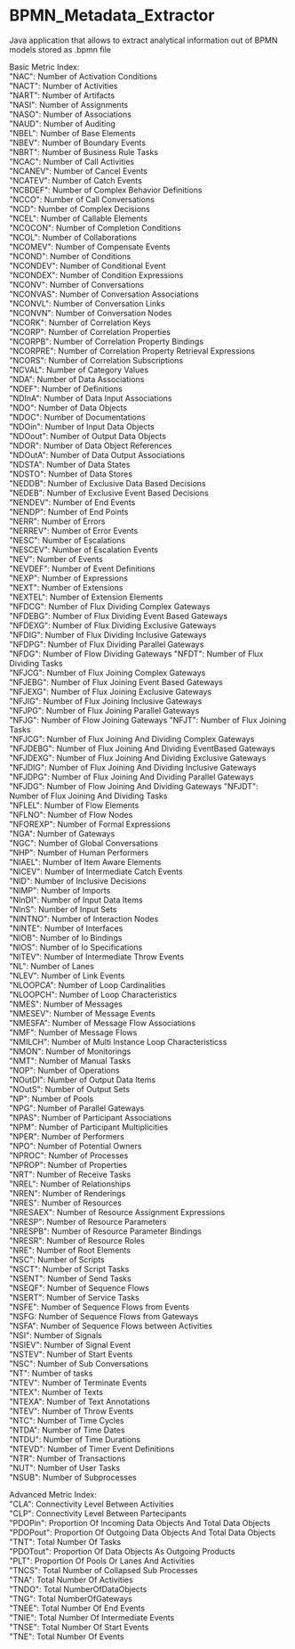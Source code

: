 # BPMN_Metadata_Extractor
Java application that allows to extract analytical information out of BPMN models stored as .bpmn file  
  
Basic Metric Index:  
	"NAC": Number of Activation Conditions    
	"NACT": Number of Activities  
	"NART": Number of Artifacts  
	"NASI": Number of Assignments  
	"NASO": Number of Associations  
	"NAUD": Number of Auditing	  
	"NBEL": Number of Base Elements  
	"NBEV": Number of Boundary Events  
	"NBRT": Number of Business Rule Tasks  
	"NCAC": Number of Call Activities  
	"NCANEV": Number of Cancel Events  
	"NCATEV": Number of Catch Events  
	"NCBDEF": Number of Complex Behavior Definitions  
	"NCCO": Number of Call Conversations  
	"NCD": Number of Complex Decisions  
	"NCEL": Number of Callable Elements  
	"NCOCON": Number of Completion Conditions  
	"NCOL": Number of Collaborations  
	"NCOMEV": Number of Compensate Events  
	"NCOND": Number of Conditions  
	"NCONDEV": Number of Conditional Event  
	"NCONDEX": Number of Condition Expressions  
	"NCONV": Number of Conversations  
	"NCONVAS": Number of Conversation Associations  
	"NCONVL": Number of Conversation Links  
	"NCONVN": Number of Conversation Nodes  
	"NCORK": Number of Correlation Keys  
	"NCORP": Number of Correlation Properties  
	"NCORPB": Number of Correlation Property Bindings  
	"NCORPRE": Number of Correlation Property Retrieval Expressions  
	"NCORS": Number of Correlation Subscriptions  
	"NCVAL": Number of Category Values	  
	"NDA": Number of Data Associations  
	"NDEF": Number of Definitions  
	"NDInA": Number of Data Input Associations  
	"NDO": Number of Data Objects  
	"NDOC": Number of Documentations  
	"NDOin": Number of Input Data Objects  
	"NDOout": Number of Output Data Objects  
	"NDOR": Number of Data Object References  
	"NDOutA": Number of Data Output Associations  
	"NDSTA": Number of Data States  
	"NDSTO": Number of Data Stores  
	"NEDDB": Number of Exclusive Data Based Decisions  
	"NEDEB": Number of Exclusive Event Based Decisions  
	"NENDEV": Number of End Events  
	"NENDP": Number of End Points  
	"NERR": Number of Errors  
	"NERREV": Number of Error Events  
	"NESC": Number of Escalations  
	"NESCEV": Number of Escalation Events  
	"NEV": Number of Events  
	"NEVDEF": Number of Event Definitions  
	"NEXP": Number of Expressions  
	"NEXT": Number of Extensions  
	"NEXTEL": Number of Extension Elements  
	"NFDCG": Number of Flux Dividing Complex Gateways  
	"NFDEBG": Number of Flux Dividing Event Based Gateways  
	"NFDEXG": Number of Flux Dividing Exclusive Gateways  
	"NFDIG": Number of Flux Dividing Inclusive Gateways  
	"NFDPG": Number of Flux Dividing Parallel Gateways  
	"NFDG": Number of Flow Dividing Gateways 
	"NFDT": Number of Flux Dividing Tasks  
	"NFJCG": Number of Flux Joining Complex Gateways  
	"NFJEBG": Number of Flux Joining Event Based Gateways  
	"NFJEXG": Number of Flux Joining Exclusive Gateways  
	"NFJIG": Number of Flux Joining Inclusive Gateways  
	"NFJPG": Number of Flux Joining Parallel Gateways  
	"NFJG": Number of Flow Joining Gateways 
	"NFJT": Number of Flux Joining Tasks  
	"NFJCG": Number of Flux Joining And Dividing Complex Gateways  
	"NFJDEBG": Number of Flux Joining And Dividing EventBased Gateways  
	"NFJDEXG": Number of Flux Joining And Dividing Exclusive Gateways  
	"NFJDIG": Number of Flux Joining And Dividing Inclusive Gateways  
	"NFJDPG": Number of Flux Joining And Dividing Parallel Gateways  
	"NFJDG": Number of Flow Joining And Dividing Gateways 
	"NFJDT": Number of Flux Joining And Dividing Tasks  
	"NFLEL": Number of Flow Elements  
	"NFLNO": Number of Flow Nodes  
	"NFOREXP": Number of Formal Expressions  
	"NGA": Number of Gateways  
	"NGC": Number of Global Conversations  
	"NHP": Number of Human Performers  
	"NIAEL": Number of Item Aware Elements  
	"NICEV": Number of Intermediate Catch Events  
	"NID": Number of Inclusive Decisions  
	"NIMP": Number of Imports  
	"NInDI": Number of Input Data Items  
	"NInS": Number of Input Sets  
	"NINTNO": Number of Interaction Nodes  
	"NINTE": Number of Interfaces  
	"NIOB": Number of Io Bindings  
	"NIOS": Number of Io Specifications  
	"NITEV": Number of Intermediate Throw Events  
	"NL": Number of Lanes  
	"NLEV": Number of Link Events  
	"NLOOPCA": Number of Loop Cardinalities  
	"NLOOPCH": Number of Loop Characteristics  
	"NMES": Number of Messages  
	"NMESEV": Number of Message Events  
	"NMESFA": Number of Message Flow Associations  
	"NMF": Number of Message Flows  
	"NMILCH": Number of Multi Instance Loop Characteristicss  
	"NMON": Number of Monitorings  
	"NMT": Number of Manual Tasks  
	"NOP": Number of Operations  
	"NOutDI": Number of Output Data Items  
	"NOutS": Number of Output Sets  
	"NP": Number of Pools  
	"NPG": Number of Parallel Gateways  
	"NPAS": Number of Participant Associations  
	"NPM": Number of Participant Multiplicities  
	"NPER": Number of Performers  
	"NPO": Number of Potential Owners  
	"NPROC": Number of Processes  
	"NPROP": Number of Properties  
	"NRT": Number of Receive Tasks  
	"NREL": Number of Relationships  
	"NREN": Number of Renderings  
	"NRES": Number of Resources  
	"NRESAEX": Number of Resource Assignment Expressions  
	"NRESP": Number of Resource Parameters  
	"NRESPB": Number of Resource Parameter Bindings  
	"NRESR": Number of Resource Roles  
	"NRE": Number of Root Elements  
	"NSC": Number of Scripts  
	"NSCT": Number of Script Tasks  
	"NSENT": Number of Send Tasks  
	"NSEQF": Number of Sequence Flows  
	"NSERT": Number of Service Tasks  
	"NSFE": Number of Sequence Flows from Events  
	"NSFG: Number of Sequence Flows from Gateways  
	"NSFA": Number of Sequence Flows between Activities  
	"NSI": Number of Signals  
	"NSIEV": Number of Signal Event  
	"NSTEV": Number of Start Events  
	"NSC": Number of Sub Conversations  
	"NT": Number of tasks  
	"NTEV": Number of Terminate Events  
	"NTEX": Number of Texts  
	"NTEXA": Number of Text Annotations  
	"NTEV": Number of Throw Events  
	"NTC": Number of Time Cycles  
	"NTDA": Number of Time Dates  
	"NTDU": Number of Time Durations  
	"NTEVD": Number of Timer Event Definitions  
	"NTR": Number of Transactions  
	"NUT": Number of User Tasks  
	"NSUB": Number of Subprocesses  
	  
	  
Advanced Metric Index:  
	"CLA": Connectivity Level Between  Activities  
	"CLP": Connectivity Level Between Partecipants  
	"PDOPin": Proportion Of Incoming Data Objects And Total Data Objects  
	"PDOPout": Proportion Of Outgoing Data Objects And Total Data Objects  
	"TNT": Total Number Of Tasks  
	"PDOTout": Proportion Of Data Objects As Outgoing Products  
	"PLT": Proportion Of Pools Or Lanes And Activities  
	"TNCS": Total Number of Collapsed Sub Processes  
	"TNA": Total Number Of Activities  
	"TNDO": Total NumberOfDataObjects  
	"TNG": Total NumberOfGateways  
	"TNEE": Total Number Of End Events  
	"TNIE": Total Number Of Intermediate Events  
	"TNSE": Total Number Of Start Events  
	"TNE": Total Number Of Events  